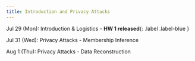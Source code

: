 ```yaml
---
title: Introduction and Privacy Attacks
---
```


Jul 29 (Mon):
Introduction & Logistics
    -
**HW 1 released**{: .label .label-blue }

Jul 31 (Wed):
Privacy Attacks - Membership Inference


Aug 1 (Thu):
Privacy Attacks - Data Reconstruction


